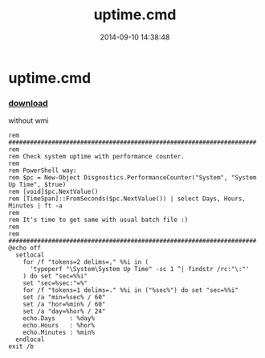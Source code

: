 ﻿---
pid:            5416
poster:         greg zakharov
title:          uptime.cmd
date:           2014-09-10 14:38:48
format:         posh
parent:         0
parent:         0

---

# uptime.cmd

### [download](5416.ps1)

without wmi

```posh
rem #####################################################################
rem
rem Check system uptime with performance counter.
rem
rem PowerShell way:
rem $pc = New-Object Disgnostics.PerformanceCounter("System", "System Up Time", $true)
rem [void]$pc.NextValue()
rem [TimeSpan]::FromSeconds($pc.NextValue()) | select Days, Hours, Minutes | ft -a
rem
rem It's time to get same with usual batch file :)
rem
rem #####################################################################
@echo off
  setlocal
    for /f "tokens=2 delims=," %%i in (
      'typeperf "\System\System Up Time" -sc 1 ^| findstr /rc:"\:"'
    ) do set "sec=%%i"
    set "sec=%sec:"=%"
    for /f "tokens=1 delims=." %%i in ("%sec%") do set "sec=%%i"
    set /a "min=%sec% / 60"
    set /a "hor=%min% / 60"
    set /a "day=%hor% / 24"
    echo.Days    : %day%
    echo.Hours   : %hor%
    echo.Minutes : %min%
  endlocal
exit /b
```
